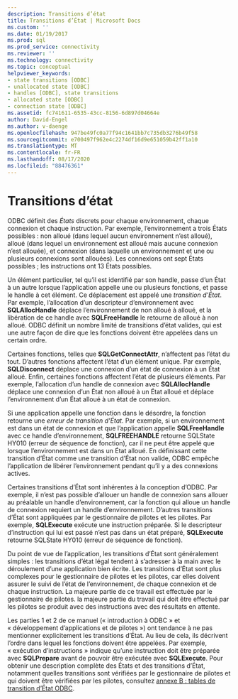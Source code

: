 ```yaml
---
description: Transitions d’état
title: Transitions d’État | Microsoft Docs
ms.custom: ''
ms.date: 01/19/2017
ms.prod: sql
ms.prod_service: connectivity
ms.reviewer: ''
ms.technology: connectivity
ms.topic: conceptual
helpviewer_keywords:
- state transitions [ODBC]
- unallocated state [ODBC]
- handles [ODBC], state transitions
- allocated state [ODBC]
- connection state [ODBC]
ms.assetid: fc741611-6535-43cc-8156-6d897d04664e
author: David-Engel
ms.author: v-daenge
ms.openlocfilehash: 947be49fc0a77f94c1641bb7c735db3276b49f58
ms.sourcegitcommit: e700497f962e4c2274df16d9e651059b42ff1a10
ms.translationtype: MT
ms.contentlocale: fr-FR
ms.lasthandoff: 08/17/2020
ms.locfileid: "88476361"
---
```

# <a name="state-transitions"></a>Transitions d’état
ODBC définit des *États* discrets pour chaque environnement, chaque connexion et chaque instruction. Par exemple, l’environnement a trois États possibles : non alloué (dans lequel aucun environnement n’est alloué), alloué (dans lequel un environnement est alloué mais aucune connexion n’est allouée), et connexion (dans laquelle un environnement et une ou plusieurs connexions sont allouées). Les connexions ont sept États possibles ; les instructions ont 13 États possibles.  
  
 Un élément particulier, tel qu’il est identifié par son handle, passe d’un État à un autre lorsque l’application appelle une ou plusieurs fonctions, et passe le handle à cet élément. Ce déplacement est appelé une *transition d’État*. Par exemple, l’allocation d’un descripteur d’environnement avec **SQLAllocHandle** déplace l’environnement de non alloué à alloué, et la libération de ce handle avec **SQLFreeHandle** le retourne de alloué à non alloué. ODBC définit un nombre limité de transitions d’état valides, qui est une autre façon de dire que les fonctions doivent être appelées dans un certain ordre.  
  
 Certaines fonctions, telles que **SQLGetConnectAttr**, n’affectent pas l’état du tout. D’autres fonctions affectent l’état d’un élément unique. Par exemple, **SQLDisconnect** déplace une connexion d’un état de connexion à un État alloué. Enfin, certaines fonctions affectent l’état de plusieurs éléments. Par exemple, l’allocation d’un handle de connexion avec **SQLAllocHandle** déplace une connexion d’un État non alloué à un État alloué et déplace l’environnement d’un État alloué à un état de connexion.  
  
 Si une application appelle une fonction dans le désordre, la fonction retourne une *erreur de transition d’État*. Par exemple, si un environnement est dans un état de connexion et que l’application appelle **SQLFreeHandle** avec ce handle d’environnement, **SQLFREEHANDLE** retourne SQLState HY010 (erreur de séquence de fonction), car il ne peut être appelé que lorsque l’environnement est dans un État alloué. En définissant cette transition d’État comme une transition d’État non valide, ODBC empêche l’application de libérer l’environnement pendant qu’il y a des connexions actives.  
  
 Certaines transitions d’État sont inhérentes à la conception d’ODBC. Par exemple, il n’est pas possible d’allouer un handle de connexion sans allouer au préalable un handle d’environnement, car la fonction qui alloue un handle de connexion requiert un handle d’environnement. D’autres transitions d’État sont appliquées par le gestionnaire de pilotes et les pilotes. Par exemple, **SQLExecute** exécute une instruction préparée. Si le descripteur d’instruction qui lui est passé n’est pas dans un état préparé, **SQLExecute** retourne SQLState HY010 (erreur de séquence de fonction).  
  
 Du point de vue de l’application, les transitions d’État sont généralement simples : les transitions d’état légal tendent à s’adresser à la main avec le déroulement d’une application bien écrite. Les transitions d’État sont plus complexes pour le gestionnaire de pilotes et les pilotes, car elles doivent assurer le suivi de l’état de l’environnement, de chaque connexion et de chaque instruction. La majeure partie de ce travail est effectuée par le gestionnaire de pilotes. la majeure partie du travail qui doit être effectué par les pilotes se produit avec des instructions avec des résultats en attente.  
  
 Les parties 1 et 2 de ce manuel (« introduction à ODBC » et « développement d’applications et de pilotes ») ont tendance à ne pas mentionner explicitement les transitions d’État. Au lieu de cela, ils décrivent l’ordre dans lequel les fonctions doivent être appelées. Par exemple, « exécution d’instructions » indique qu’une instruction doit être préparée avec **SQLPrepare** avant de pouvoir être exécutée avec **SQLExecute**. Pour obtenir une description complète des États et des transitions d’État, notamment quelles transitions sont vérifiées par le gestionnaire de pilotes et qui doivent être vérifiées par les pilotes, consultez [annexe B : tables de transition d’État ODBC](../../../odbc/reference/appendixes/appendix-b-odbc-state-transition-tables.md).
